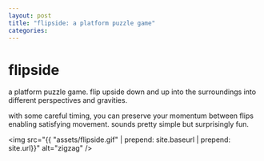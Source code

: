 ```yaml
---
layout: post
title: "flipside: a platform puzzle game"
categories:
---
```


# flipside
a platform puzzle game. flip upside down and up into the surroundings into different perspectives and gravities. 

with some careful timing, you can preserve your momentum between flips enabling satisfying movement. sounds pretty simple but surprisingly fun. 

<img src="{{ "assets/flipside.gif" | prepend: site.baseurl | prepend: site.url}}" alt="zigzag" />

